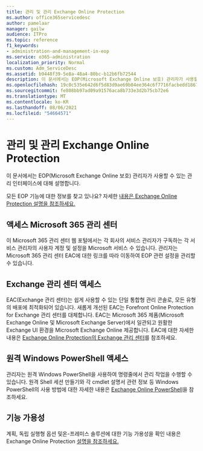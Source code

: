 ```yaml
---
title: 관리 및 관리 Exchange Online Protection
ms.author: office365servicedesc
author: pamelaar
manager: gailw
audience: ITPro
ms.topic: reference
f1_keywords:
- administration-and-management-in-eop
ms.service: o365-administration
localization_priority: Normal
ms.custom: Adm_ServiceDesc
ms.assetid: b9448f39-5e8a-48a4-80bc-b12b6fb72544
description: 이 문서에서는 EOP(Microsoft Exchange Online 보호) 관리자가 사용할 수 있는 관리 인터페이스에 대해 설명합니다.
ms.openlocfilehash: 19c0c535e642d6f5d83d9ae69b04ee364c6f7716facbedd18677f3c3702c1554
ms.sourcegitcommit: fe808bb97ad09a91576aca8b733e3d2b75cb72e6
ms.translationtype: MT
ms.contentlocale: ko-KR
ms.lasthandoff: 08/06/2021
ms.locfileid: "54664571"
---
```

# <a name="administration-and-management-in-exchange-online-protection"></a>관리 및 관리 Exchange Online Protection

이 문서에서는 EOP(Microsoft Exchange Online 보호) 관리자가 사용할 수 있는 관리 인터페이스에 대해 설명합니다.
  
모든 EOP 기능에 대한 정보를 찾고 있나요? 자세한 [내용은 Exchange Online Protection 설명을 참조하세요.](exchange-online-protection-service-description.md)
  
## <a name="access-to-the-microsoft-365-admin-center"></a>액세스 Microsoft 365 관리 센터

이 Microsoft 365 관리 센터 웹 포털에서는 각 회사의 서비스 관리자가 구독하는 각 서비스 관리자의 사용자 계정 및 설정을 Microsoft 서비스 수 있습니다. 관리자는 Microsoft 365 관리 센터 EAC에 대한 링크를 따라 이동하여 EOP 관련 설정을 관리할 수 있습니다.
  
## <a name="access-to-the-exchange-admin-center"></a>Exchange 관리 센터 액세스

EAC(Exchange 관리 센터)는 쉽게 사용할 수 있는 단일 통합형 관리 콘솔로, 모든 유형의 배포에 최적화되어 있습니다. 새롭게 개선된 EAC는 Forefront Online Protection for Exchange 관리 센터를 대체합니다. EAC는 Microsoft 365 제품(Microsoft Exchange Online 및 Microsoft Exchange Server)에서 일관되고 원활한 Exchange UI 환경을 Microsoft Exchange Online 제공합니다. EAC에 대한 자세한 내용은 [Exchange Online Protection의 Exchange 관리 센터](/microsoft-365/security/office-365-security/exchange-admin-center-in-exchange-online-protection-eop)를 참조하세요.
  
## <a name="remote-windows-powershell-access"></a>원격 Windows PowerShell 액세스

 관리자는 원격 Windows PowerShell을 사용하여 명령줄에서 관리 작업을 수행할 수 있습니다. 원격 Shell 세션 만들기와 각 cmdlet 설명서 관련 정보 등 Windows PowerShell의 사용 방법에 대한 자세한 내용은 [Exchange Online PowerShell](/powershell/exchange/exchange-online-powershell)을 참조하세요.
  
## <a name="feature-availability"></a>기능 가용성

계획, 독립 실행형 옵션 및온-프레미스 솔루션에 대한 기능 가용성을 확인 내용은 Exchange Online Protection [설명을 참조하세요.](exchange-online-protection-service-description.md)
